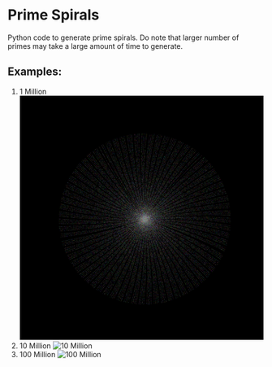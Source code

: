 # Prime Spirals
Python code to generate prime spirals. Do note that larger number of primes may take a large amount of time to generate.
## Examples:
1) 1 Million
![100000](./1_million.png)
2) 10 Million
![10 Million](./10_million.png)
3) 100 Million
![100 Million](./100_million.png)
